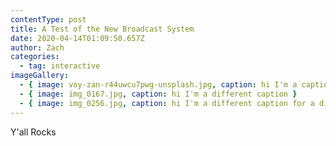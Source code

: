 ```yaml
---
contentType: post
title: A Test of the New Broadcast System
date: 2020-04-14T01:09:50.657Z
author: Zach
categories:
  - tag: interactive
imageGallery:
  - { image: voy-zan-r44uwcu7pwg-unsplash.jpg, caption: hi I'm a caption }
  - { image: img_0167.jpg, caption: hi I'm a different caption }
  - { image: img_0256.jpg, caption: hi I'm a different caption for a different image }
---
```


 Y'all Rocks

